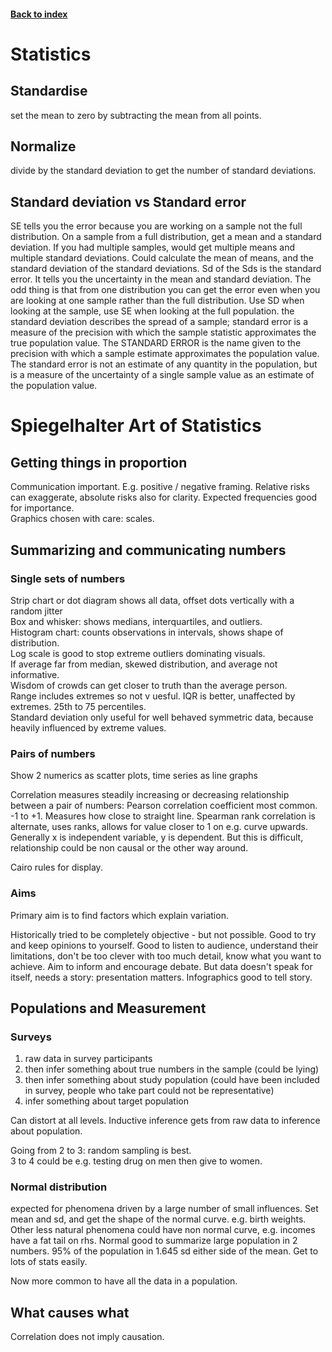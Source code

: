 <LINK href="jb1.css" rel="stylesheet" type="text/css">

#### [Back to index](index.html)

# Statistics

## Standardise

set the mean to zero by subtracting the mean from all
points.

## Normalize

divide by the standard deviation to get the number of
standard deviations.

## Standard deviation vs Standard error

SE tells you the error because you
are working on a sample not the full distribution. On a sample from a
full distribution, get a mean and a standard deviation. If you had
multiple samples, would get multiple means and multiple standard
deviations. Could calculate the mean of means, and the standard
deviation of the standard deviations. Sd of the Sds is the standard
error. It tells you the uncertainty in the mean and standard deviation.
The odd thing is that from one distribution you can get the error even
when you are looking at one sample rather than the full distribution.
Use SD when looking at the sample, use SE when looking at the full
population. the standard deviation describes the spread of a sample;
standard error is a measure of the precision with which the sample
statistic approximates the true population value. The STANDARD ERROR is
the name given to the precision with which a sample estimate
approximates the population value. The standard error is not an estimate
of any quantity in the population, but is a measure of the uncertainty
of a single sample value as an estimate of the population value.


# Spiegelhalter Art of Statistics	

## Getting things in proportion	
Communication important. E.g. positive / negative framing. Relative risks can exaggerate, absolute risks also for clarity. Expected frequencies good for importance. 	
Graphics chosen with care: scales. 	

## Summarizing and communicating numbers	

### Single sets of numbers	
Strip chart or dot diagram shows all data, offset dots vertically with a random jitter	
Box and whisker: shows medians, interquartiles, and outliers.  	
Histogram chart: counts observations in intervals, shows shape of distribution. 	
Log scale is good to stop extreme outliers dominating visuals.   	
If average far from median, skewed distribution, and average not informative.  	
Wisdom of crowds can get closer to truth than the average person.  	
Range includes extremes so not v uesful. IQR is better, unaffected by extremes. 25th to 75 percentiles.  	
Standard deviation only useful for well behaved symmetric data, because heavily influenced by extreme values.   	

### Pairs of numbers	
Show 2 numerics as scatter plots, time series as line graphs  	

Correlation measures steadily increasing or decreasing relationship between a pair of numbers: Pearson correlation coefficient most common. -1 to +1. Measures how close to straight line. Spearman rank correlation is alternate, uses ranks, allows for value closer to 1 on e.g. curve upwards. Generally x is independent variable, y is dependent. But this is difficult, relationship could be non causal or the other way around.  	

Cairo rules for display.	

### Aims	

Primary aim is to find factors which explain variation.  	

Historically tried to be completely objective - but not possible. Good to try and keep opinions to yourself. Good to listen to audience, understand their limitations, don't be too clever with too much detail, know what you want to achieve. Aim to inform and encourage debate. But data doesn't speak for itself, needs a story: presentation matters. Infographics good to tell story.  	

## Populations and Measurement	

### Surveys	
1. raw data in survey participants	
2. then infer something about true numbers in the sample (could be lying)	
3. then infer something about study population (could have been included in survey, people who take part could not be representative)	
4. infer something about target population	

Can distort at all levels. Inductive inference gets from raw data to inference about population.	

Going from 2 to 3: random sampling is best. 	
3 to 4 could be e.g. testing drug on men then give to women.  	

### Normal distribution 
expected for phenomena driven by a large number of small influences. Set mean and sd, and get the shape of the normal curve. e.g. birth weights. Other less natural phenomena could have non normal curve, e.g. incomes have a fat tail on rhs. Normal good to summarize large population in 2 numbers. 95% of the population in 1.645 sd either side of the mean. Get to lots of stats easily. 	

Now more common to have all the data in a population. 

## What causes what

Correlation does not imply causation. 
